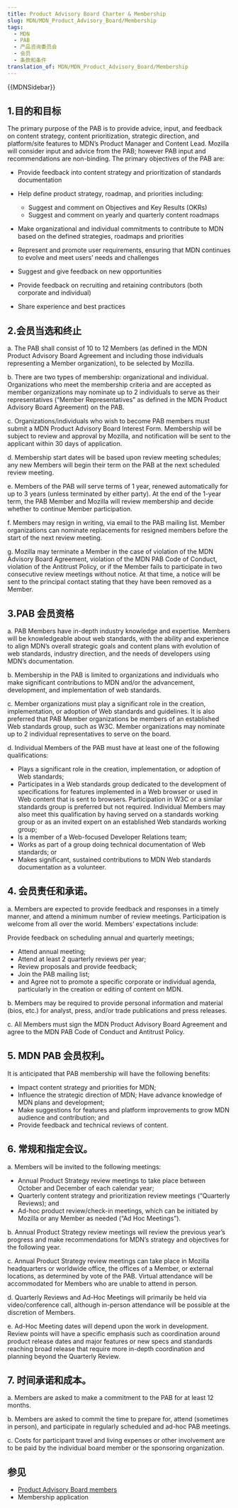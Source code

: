 ```yaml
---
title: Product Advisory Board Charter & Membership
slug: MDN/MDN_Product_Advisory_Board/Membership
tags:
  - MDN
  - PAB
  - 产品咨询委员会
  - 会员
  - 条款和条件
translation_of: MDN/MDN_Product_Advisory_Board/Membership
---
```

{{MDNSidebar}}

## 1.目的和目标

The primary purpose of the PAB is to provide advice, input, and feedback on content strategy, content prioritization, strategic direction, and platform/site features to MDN’s Product Manager and Content Lead. Mozilla will consider input and advice from the PAB; however PAB input and recommendations are non-binding. The primary objectives of the PAB are:

- Provide feedback into content strategy and prioritization of standards documentation
- Help define product strategy, roadmap, and priorities including:

  - Suggest and comment on Objectives and Key Results (OKRs)
  - Suggest and comment on yearly and quarterly content roadmaps

- Make organizational and individual commitments to contribute to MDN based on the defined strategies, roadmaps and priorities
- Represent and promote user requirements, ensuring that MDN continues to evolve and meet users’ needs and challenges
- Suggest and give feedback on new opportunities
- Provide feedback on recruiting and retaining contributors (both corporate and individual)
- Share experience and best practices

## 2.会员当选和终止

a. The PAB shall consist of 10 to 12 Members (as defined in the MDN Product Advisory Board Agreement and including those individuals representing a Member organization), to be selected by Mozilla.

b. There are two types of membership: organizational and individual. Organizations who meet the membership criteria and are accepted as member organizations may nominate up to 2 individuals to serve as their representatives (“Member Representatives” as defined in the MDN Product Advisory Board Agreement) on the PAB.

c. Organizations/individuals who wish to become PAB members must submit a MDN Product Advisory Board Interest Form. Membership will be subject to review and approval by Mozilla, and notification will be sent to the applicant within 30 days of application.

d. Membership start dates will be based upon review meeting schedules; any new Members will begin their term on the PAB at the next scheduled review meeting.

e. Members of the PAB will serve terms of 1 year, renewed automatically for up to 3 years (unless terminated by either party). At the end of the 1-year term, the PAB Member and Mozilla will review membership and decide whether to continue Member participation.

f. Members may resign in writing, via email to the PAB mailing list. Member organizations can nominate replacements for resigned members before the start of the next review meeting.

g. Mozilla may terminate a Member in the case of violation of the MDN Advisory Board Agreement, violation of the MDN PAB Code of Conduct, violation of the Antitrust Policy, or if the Member fails to participate in two consecutive review meetings without notice. At that time, a notice will be sent to the principal contact stating that they have been removed as a Member.

## 3.PAB 会员资格

a. PAB Members have in-depth industry knowledge and expertise. Members will be knowledgeable about web standards, with the ability and experience to align MDN’s overall strategic goals and content plans with evolution of web standards, industry direction, and the needs of developers using MDN’s documentation.

b. Membership in the PAB is limited to organizations and individuals who make significant contributions to MDN and/or the advancement, development, and implementation of web standards.

c. Member organizations must play a significant role in the creation, implementation, or adoption of Web standards and guidelines. It is also preferred that PAB Member organizations be members of an established Web standards group, such as W3C. Member organizations may nominate up to 2 individual representatives to serve on the board.

d. Individual Members of the PAB must have at least one of the following qualifications:

- Plays a significant role in the creation, implementation, or adoption of Web standards;
- Participates in a Web standards group dedicated to the development of specifications for features implemented in a Web browser or used in Web content that is sent to browsers. Participation in W3C or a similar standards group is preferred but not required. Individual Members may also meet this qualification by having served on a standards working group or as an invited expert on an established Web standards working group;
- Is a member of a Web-focused Developer Relations team;
- Works as part of a group doing technical documentation of Web standards; or
- Makes significant, sustained contributions to MDN Web standards documentation as a volunteer.

## 4. 会员责任和承诺。

a. Members are expected to provide feedback and responses in a timely manner, and attend a minimum number of review meetings. Participation is welcome from all over the world. Members’ expectations include:

Provide feedback on scheduling annual and quarterly meetings;

- Attend annual meeting;
- Attend at least 2 quarterly reviews per year;
- Review proposals and provide feedback;
- Join the PAB mailing list;
- and Agree not to promote a specific corporate or individual agenda, particularly in the creation or editing of content on MDN.

b. Members may be required to provide personal information and material (bios, etc.) for analyst, press, and/or trade publications and press releases.

c. All Members must sign the MDN Product Advisory Board Agreement and agree to the MDN PAB Code of Conduct and Antitrust Policy.

## 5. MDN PAB 会员权利。

It is anticipated that PAB membership will have the following benefits:

- Impact content strategy and priorities for MDN;
- Influence the strategic direction of MDN; Have advance knowledge of MDN plans and development;
- Make suggestions for features and platform improvements to grow MDN audience and contribution; and
- Provide feedback and technical reviews of content.

## 6. 常规和指定会议。

a. Members will be invited to the following meetings:

- Annual Product Strategy review meetings to take place between October and December of each calendar year;
- Quarterly content strategy and prioritization review meetings (“Quarterly Reviews); and
- Ad-hoc product review/check-in meetings, which can be initiated by Mozilla or any Member as needed (“Ad Hoc Meetings”).

b. Annual Product Strategy review meetings will review the previous year’s progress and make recommendations for MDN’s strategy and objectives for the following year.

c. Annual Product Strategy review meetings can take place in Mozilla headquarters or worldwide office, the offices of a Member, or external locations, as determined by vote of the PAB. Virtual attendance will be accommodated for Members who are unable to attend in person.

d. Quarterly Reviews and Ad-Hoc Meetings will primarily be held via video/conference call, although in-person attendance will be possible at the discretion of Members.

e. Ad-Hoc Meeting dates will depend upon the work in development. Review points will have a specific emphasis such as coordination around product release dates and major features or new specs and standards reaching broad release that require more in-depth coordination and planning beyond the Quarterly Review.

## 7. 时间承诺和成本。

a. Members are asked to make a commitment to the PAB for at least 12 months.

b. Members are asked to commit the time to prepare for, attend (sometimes in person), and participate in regularly scheduled and ad-hoc PAB meetings.

c. Costs for participant travel and living expenses or other involvement are to be paid by the individual board member or the sponsoring organization.

## 参见

- [Product Advisory Board members](/en-US/docs/MDN/MDN_Product_Advisory_Board/Members)
- Membership application
